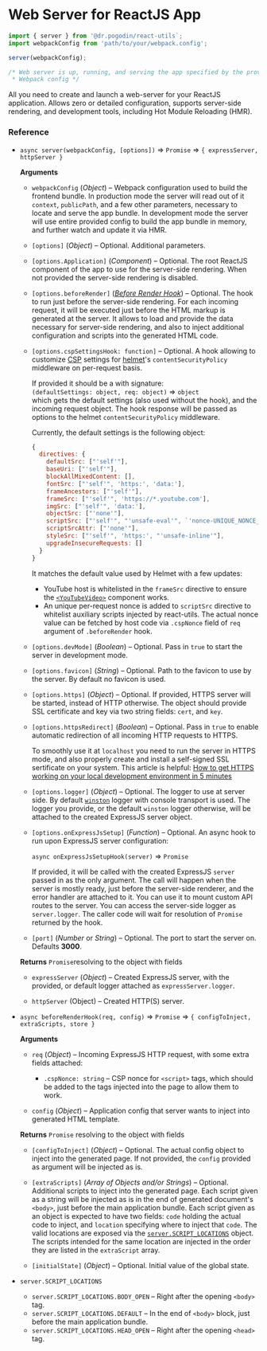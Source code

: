 # Web Server for ReactJS App

```js
import { server } from '@dr.pogodin/react-utils`;
import webpackConfig from 'path/to/your/webpack.config';

server(webpackConfig);

/* Web server is up, running, and serving the app specified by the provided
 * Webpack config */
```

All you need to create and launch a web-server for your ReactJS application.
Allows zero or detailed configuration, supports server-side rendering, and
development tools, including Hot Module Reloading (HMR).

### Reference

- `async server(webpackConfig, [options])` &rArr; `Promise` &rArr;
  `{ expressServer, httpServer }`

  **Arguments**

  - `webpackConfig` (_Object_) &ndash; Webpack configuration used to build
    the frontend bundle. In production mode the server will read out of it
    `context`, `publicPath`, and a few other parameters, necessary to locate
    and serve the app bundle. In development mode the server will use entire
    provided config to build the app bundle in memory, and further watch and
    update it via HMR.

  - `[options]` (_Object_) &ndash; Optional. Additional parameters.

  - `[options.Application]` (_Component_) &ndash; Optional. The root ReactJS
    component of the app to use for the server-side rendering. When not provided
    the server-side rendering is disabled.

  - `[options.beforeRender]` ([_Before Render Hook_](#before-render-hook))
    &ndash; Optional. The hook to run just before the server-side rendering.
    For each incoming request, it will be executed just before the HTML markup
    is generated at the server. It allows to load and provide the data necessary
    for server-side rendering, and also to inject additional configuration and
    scripts into the generated HTML code.

  - `[options.cspSettingsHook: function]` &ndash; Optional. A hook allowing
    to customize [CSP](https://developer.mozilla.org/en-US/docs/Web/HTTP/CSP)
    settings for [helmet](https://github.com/helmetjs/helmet)'s
    `contentSecurityPolicy` middleware on per-request basis.

    If provided it should be a with signature: \
    `(defaultSettings: object, req: object)` &rArr; `object` \
    which gets the default settings (also used without the hook),
    and the incoming request object. The hook response will be passed
    as options to the helmet `contentSecurityPolicy` middleware.

    Currently, the default settings is the following object:
    ```js
    {
      directives: {
        defaultSrc: ["'self'"],
        baseUri: ["'self'"],
        blockAllMixedContent: [],
        fontSrc: ["'self'", 'https:', 'data:'],
        frameAncestors: ["'self'"],
        frameSrc: ["'self'", 'https://*.youtube.com'],
        imgSrc: ["'self'", 'data:'],
        objectSrc: ["'none'"],
        scriptSrc: ["'self'", "'unsafe-eval'", `'nonce-UNIQUE_NONCE_VALUE'`],
        scriptSrcAttr: ["'none'"],
        styleSrc: ["'self'", 'https:', "'unsafe-inline'"],
        upgradeInsecureRequests: []
      }
    }
    ```
    It matches the default value used by Helmet with a few updates:
    - YouTube host is whitelisted in the `frameSrc` directive to ensure
      the [`<YouTubeVideo>`](./YouTubeVideo.md) component works.
    - An unique per-request nonce is added to `scriptSrc` directive to
      whitelist auxiliary scripts injected by react-utils. The actual nonce
      value can be fetched by host code via `.cspNonce` field of `req` argument
      of `.beforeRender` hook.

  - `[options.devMode]` (_Boolean_) &ndash; Optional. Pass in `true` to start
    the server in development mode.

  - `[options.favicon]` (_String_) &ndash; Optional. Path to the favicon to use
    by the server. By default no favicon is used.

  - `[options.https]` (_Object_) &ndash; Optional. If provided, HTTPS server
    will be started, instead of HTTP otherwise. The object should provide SSL
    certificate and key via two string fields: `cert`, and `key`.

  - `[options.httpsRedirect]` (_Boolean_) &ndash; Optional. Pass in `true`
    to enable automatic redirection of all incoming HTTP requests to HTTPS.

    To smoothly use it at `localhost` you need to run the server in HTTPS mode,
    and also properly create and install a self-signed SSL sertificate on your
    system. This article is helpful:
    [How to get HTTPS working on your local development environment in 5 minutes](https://medium.freecodecamp.org/how-to-get-https-working-on-your-local-development-environment-in-5-minutes-7af615770eec)

  - `[options.logger]` (_Object_) &ndash; Optional. The logger to use at server
    side. By default [`winston`](https://www.npmjs.com/package/winston) logger
    with console transport is used. The logger you provide, or the default
    `winston` logger otherwise, will be attached to the created ExpressJS server
    object.

  - `[options.onExpressJsSetup]` (_Function_) &ndash; Optional. An async hook
    to run upon ExpressJS server configuration:
    
    `async onExpressJsSetupHook(server)` &rArr; `Promise`

    If provided, it will be called with the created ExpressJS `server` passed in
    as the only argument. The call will happen when the server is mostly ready,
    just before the server-side renderer, and the error handler are attached
    to it. You can use it to mount custom API routes to the server.
    You can access the server-side logger as `server.logger`. The caller code
    will wait for resolution of `Promise` returned by the hook.

  - `[port]` (_Number_ or _String_) &ndash; Optional. The port to start
    the server on. Defaults **3000**.

  **Returns** `Promise`resolving to the object with fields

  - `expressServer` (_Object_) &ndash; Created ExpressJS server, with
    the provided, or default logger attached as `expressServer.logger`.

  - `httpServer` (Object) &ndash; Created HTTP(S) server.

- <a name="before-render-hook"></a>
  `async beforeRenderHook(req, config)` &rArr; `Promise` &rArr;
  `{ configToInject, extraScripts, store }`

  **Arguments**

  - `req` (_Object_) &ndash; Incoming ExpressJS HTTP request, with some extra
    fields attached:

    - `.cspNonce: string` &ndash; CSP nonce for `<script>` tags, which should be
      added to the tags injected into the page to allow them to work.

  - `config` (_Object_) &ndash; Application config that server wants to
    inject into generated HTML template.

  **Returns** `Promise` resolving to the object with fields
  
  - `[configToInject]` (_Object_) &ndash; Optional. The actual config object to
    inject into the generated page. If not provided, the `config` provided as
    argument will be injected as is.

  - `[extraScripts]` (_Array of Objects and/or Strings_) &ndash; Optional.
    Additional scripts to inject into the generated page. Each script given
    as a string will be injected as is in the end of generated document's
    `<body>`, just before the main application bundle. Each script given as
    an object is expected to have two fields: `code` holding the actual code
    to inject, and `location` specifying where to inject that `code`. The valid
    locations are exposed via
    the [`server.SCRIPT_LOCATIONS`](#script-locations) object. The scripts
    intended for the same location are injected in the order they are listed
    in the `extraScript` array.

  - `[initialState]` (_Object_) &ndash; Optional. Initial value of the global state.

- <a name="script-locations"></a> `server.SCRIPT_LOCATIONS`
  
  - `server.SCRIPT_LOCATIONS.BODY_OPEN` &ndash; Right after the opening `<body>`
    tag.
  - `server.SCRIPT_LOCATIONS.DEFAULT` &ndash; In the end of `<body>` block, just
    before the main application bundle.
  - `server.SCRIPT_LOCATIONS.HEAD_OPEN` &ndash; Right after the opening `<head>`
    tag.
